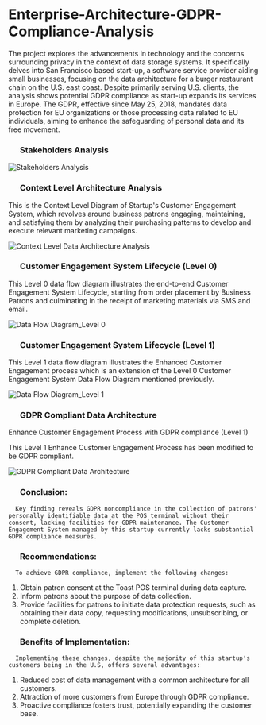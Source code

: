 # Enterprise-Architecture-GDPR-Compliance-Analysis

The project explores the advancements in technology and the concerns surrounding privacy in the context of data storage systems. It specifically delves into San Francisco based start-up, a software service provider aiding small businesses, focusing on the data architecture for a burger restaurant chain on the U.S. east coast. Despite primarily serving U.S. clients, the analysis shows potential GDPR compliance as start-up expands its services in Europe. The GDPR, effective since May 25, 2018, mandates data protection for EU organizations or those processing data related to EU individuals, aiming to enhance the safeguarding of personal data and its free movement.

###  &nbsp;&nbsp;&nbsp;&nbsp;&nbsp; Stakeholders Analysis
 ![Stakeholders Analysis](https://github.com/VibhaK93/Enterprise-Architecture-GDPR-Compliance-Analysis/assets/146596962/c0427edd-a60e-4e33-a5ea-b389885474cb)


 ###  &nbsp;&nbsp;&nbsp;&nbsp;&nbsp; Context Level Architecture Analysis

This is the Context Level Diagram of Startup's Customer Engagement System, which revolves around business patrons engaging, maintaining, and satisfying them by analyzing their purchasing patterns to develop and execute relevant marketing campaigns.

![Context Level Data Architecture Analysis](https://github.com/VibhaK93/Enterprise-Architecture-GDPR-Compliance-Analysis/assets/146596962/655c3245-ae1a-4e2e-898d-16a009fbf155)


 ###  &nbsp;&nbsp;&nbsp;&nbsp;&nbsp; Customer Engagement System Lifecycle (Level 0)

This Level 0 data flow diagram illustrates the end-to-end Customer Engagement System Lifecycle, starting from order placement by Business Patrons and culminating in the receipt of marketing materials via SMS and email.

![Data Flow Diagram_Level 0](https://github.com/VibhaK93/Enterprise-Architecture-GDPR-Compliance-Analysis/assets/146596962/86abcb95-8e92-4d8a-8c4e-a6eb3c54c449)

 ###  &nbsp;&nbsp;&nbsp;&nbsp;&nbsp; Customer Engagement System Lifecycle (Level 1)

This Level 1 data flow diagram illustrates the Enhanced Customer Engagement process which is an extension of the Level 0 Customer Engagement System Data Flow Diagram mentioned previously.

![Data Flow Diagram_Level 1](https://github.com/VibhaK93/Enterprise-Architecture-GDPR-Compliance-Analysis/assets/146596962/7d4afeaf-5995-43fd-a513-cd7d8d23a9b1)



 ###  &nbsp;&nbsp;&nbsp;&nbsp;&nbsp; GDPR Compliant Data Architecture
Enhance Customer Engagement Process with GDPR compliance (Level 1)

This Level 1 Enhance Customer Engagement Process has been modified to be GDPR compliant.

![GDPR Compliant Data Architecture](https://github.com/VibhaK93/Enterprise-Architecture-GDPR-Compliance-Analysis/assets/146596962/ef7da487-8e23-47b6-a114-da9886991e16)



 ###  &nbsp;&nbsp;&nbsp;&nbsp;&nbsp; Conclusion: 

      Key finding reveals GDPR noncompliance in the collection of patrons' personally identifiable data at the POS terminal without their consent, lacking facilities for GDPR maintenance. The Customer Engagement System managed by this startup currently lacks substantial GDPR compliance measures.

 ###  &nbsp;&nbsp;&nbsp;&nbsp;&nbsp; Recommendations:

      To achieve GDPR compliance, implement the following changes:

1) Obtain patron consent at the Toast POS terminal during data capture.
2) Inform patrons about the purpose of data collection.
3) Provide facilities for patrons to initiate data protection requests, such as obtaining their data copy, requesting modifications, unsubscribing, or complete deletion.

 ###  &nbsp;&nbsp;&nbsp;&nbsp;&nbsp; Benefits of Implementation:

      Implementing these changes, despite the majority of this startup's customers being in the U.S, offers several advantages:

1) Reduced cost of data management with a common architecture for all customers.
2) Attraction of more customers from Europe through GDPR compliance.
3) Proactive compliance fosters trust, potentially expanding the customer base.
